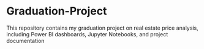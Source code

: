 # Graduation-Project
This repository contains my graduation project on real estate price analysis, including Power BI dashboards, Jupyter Notebooks, and project documentation
